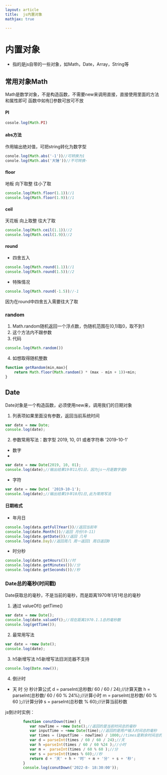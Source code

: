```yaml
---
layout: article
title:	js内置对象
mathjax: true

---
```


# 内置对象

* 指的是js自带的一些对象，如Math，Date，Array，String等

## 常用对象Math

Math是数学对象，不是构造函数，不需要new来调用直接，直接使用里面的方法和属性即可
函数中如有[]参数可放可不放
#### PI

```javascript
cosole.log(Math.PI)
```
#### abs方法

作用输出绝对值，可把string转化为数字型

```js
conole.log(Math.abs('-1'))//可转换为1
conole.log(Math.abs('大锤'))//不可转换·
```

#### floor

地板 向下取整 往小了取

```js
console.log(Math.floor(1.1))//1
console.log(Math.floor(1.9))//1
```

#### ceil

天花板 向上取整 往大了取

```js
console.log(Math.ceil(1.1))//2
console.log(Math.ceil(1.9))//2
```

#### round
* 四舍五入

```js
console.log(Math.round(1.1))//1
console.log(Math.round(1.5))//2
```

- 特殊情况

```js
console.log(Math.round(-1.5))//-1
```

因为在round中四舍五入需要往大了取

### random

1. Math.random随机返回一个浮点数，伪随机范围在(0,1)取0，取不到1
2. 这个方法内不跟参数
3. 代码

```js
console.log(Math.random())
```

4. 如想取得随机整数

```js
function getRandom(min,max){
	return Math.floor(Math.random() * (max - min + 1))+min;
}
```

## Date

Date对象是一个构造函数，必须使用new来，调用我们的日期对象
1. 列表项如果里面没有参数，返回当前系统时间

```js
var date = new Date;
console.log(date);
```

2. 参数常用写法：数字型 2019, 10, 01 或者字符串 '2019-10-1'
* 数字
*
```js
var date = new Date(2019, 10, 01);
console.log(date);//输出结果19年11月1日，因为js一月是数字是0
```

* 字符

```js
var date = new Date( '2019-10-1');
console.log(date);//输出结果19年10月1日,此为常用写法
```
#### 日期格式

* 年月日

```js
console.log(data.getFullYear())//返回当前年
console.log(date.Month())//返回 月份(0-11)
console.log(date.getDate())//返回 几号
console.log(date.Day)//返回周几 周一返回1 周日返回0
```
 * 时分秒
 
 ```js
console.log(date.getHours())//时
console.log(date.getMinutes())//分
console.log(date.getSeconds())//秒
 ```
 
 ### Date总的毫秒(时间戳)
 
 Date获取总的毫秒，不是当前的毫秒，而是距离1970年1月1号总的毫秒
1. 通过 valueOf() getTime()

```js
var date = new Date();
console.log(date.valueOf();//现在距离1970.1.1总的毫秒数
console.log(getTime());
```

2. 最常用写法

```js
var date = +new Date();
console.log(date);
```

3. h5新增写法
h5新增写法旧浏览器不支持
```js
console.log(Date.now());
```

4. 倒计时

*   天 时 分 秒计算公式
d = parseInt(总秒数/ 60 / 60 / 24);//计算天数
h = parseInt(总秒数/ 60 / 60 % 24%);//计算小时
m = parseInt(总秒数/ 60 % 60 );//计算分钟
s = parseInt(总秒数 % 60);//计算当前秒数

js倒计时实例：
```js
        function conutDown(time) {
           var nowTime = +new Date();//返回的是当前时间总的毫秒
           var inputTime = +new Date(time);//返回的是用户输入时间总的毫秒
           var times = (inputTime - nowTime) / 1000;//times是剩余时间总的毫秒
           var d = parseInt(times / 60 / 60 / 24);//天
           var h =parseInt(times / 60 / 60 %24 );//小时
           var m =  parseInt(times / 60 % 60 );//分
           var s = parseInt(times % 60);//秒
           return d + '天' + h + '时' + m + '分' + s + '秒';
        }
        console.log(conutDown('2022-8- 18:30:00'));
```
